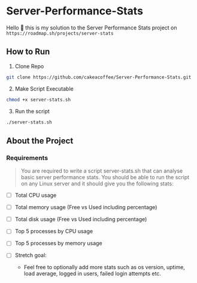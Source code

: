 # Server-Performance-Stats

Hello 👋 this is my solution to the Server Performance Stats project on `https://roadmap.sh/projects/server-stats`

## How to Run

1. Clone Repo
```bash
git clone https://github.com/cakeacoffee/Server-Performance-Stats.git
```

2. Make Script Executable
```bash
chmod +x server-stats.sh
```

3. Run the script
```bash
./server-stats.sh
```

## About the Project
### Requirements
>You are required to write a script server-stats.sh that can analyse basic server performance stats. You should be able to run the script on any Linux server and it should give you the following stats:

- [ ] Total CPU usage

- [ ] Total memory usage (Free vs Used including percentage)

- [ ] Total disk usage (Free vs Used including percentage)

- [ ] Top 5 processes by CPU usage

- [ ] Top 5 processes by memory usage

- [ ] Stretch goal: 
    - Feel free to optionally add more stats such as os version, uptime, load average, logged in users, failed login attempts etc.